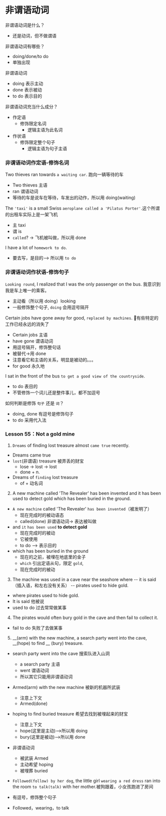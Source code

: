 # 非谓语动词

非谓语动词是什么？
* 还是动词，但不做谓语

非谓语动词有哪些？
* doing/done/to do
* 单独出现

非谓语动词
* doing 表示主动
* done 表示被动
* to do 表示目的

非谓语动词充当什么成分？
* 作定语
  * 修饰限定名词
    * 逻辑主语为此名词
* 作状语
  * 修饰限定整个句子
    * 逻辑主语为句子主语

### 非谓语动词作定语-修饰名词
Two thieves ran towards `a waiting car`.  跑向一辆等待的车
* Two thieves 主语
* ran 谓语动词
* 等待的车是说车在等待，车发出的动作，所以用 doing(waiting)

The `'taxi'` is a small Swiss `aeroplane called a 'Pilatus Porter'`.这个所谓的出租车实际上是一架飞机
* 主 taxi
* 谓 is
* `called`? -> 飞机被叫做，所以用 done

I have a lot of `homework to do`.
* 要去写，是目的--> 所以用 `to do`

### 非谓语动词作状语-修饰句子

`Looking round`, I realized that I was the only passenger on the bus. 我意识到我是车上唯一的乘客。
* 主动看（所以用 doing）looking
* 一般修饰整个句子, `doing` 会用逗号隔开

Certain jobs have gone away for good, `replaced by machines`. 有些特定的工作已经永远的消失了
* Certain jobs 主语
* have gone 谓语动词
* 用逗号隔开，修饰整句话
* 被替代->用 done
* 注意看它和主语的关系，明显是被动的。。。
* for good 永久地

I sat in the front of the bus `to get a good view of the countryside`.
* to do 表目的
* 不管修饰一个词儿还是整件事儿，都不加逗号

如何判断是修饰 `句子` 还是 `词`？
* doing, done 有逗号是修饰句子
* to do 采用代入法

### Lesson 55：Not a gold mine

1. `Dreams` of finding lost treasure almost `came true` recently.
* Dreams came true
* `lost`(非谓语) treasure 被弄丢的财宝
  * lose -> lost -> lost
  * done + n.
* Dreams of `finding` lost treasure
  * of + 动名词

2. A new machine called 'The Revealer' has been invented and it has been used to detect gold which has been buried in the ground.
* `A new machine` called 'The Revealer' `has been invented`（被发明了）
  * 现在完成时的被动语态
  * called(done) 非谓语动词-> 表达被叫做
* and `it` `has been used` **to detect gold**
  * 现在完成时的被动
  * 它被使用
  * to do --> 表示目的
* which has been buried in the ground
  * 现在的之前，被埋在地底里的金子
  * `which` 引出定语从句，限定 `gold`,
  * 现在完成时的被动

3. The machine was used in a cave near the seashore where -- it is said（插入语，和左右没有关系） -- pirates used to hide gold.
* where pirates used to hide gold.
* It is said 他被说
* used to do 过去常常做某事

4. The pirates would often bury gold in the cave and then fail to collect it.
* fail to do 失败了去做某事

5. __(arm) with the new machine, a search party went into the cave, __(hope) to find __ (bury) treasure.
* search party went into the cave 搜索队进入山洞
  * a search party 主语
  * went 谓语动词
  * 所以其它只能用非谓语动词
* Armed(arm) with the new machine 被新的机器所武装
  * 注意上下文
  * Armed(done)
* hoping to find buried treasure 希望去找到被埋起来的财宝
  * 注意上下文
  * hope(这里是主动)-->所以用 doing 
  * bury(这里是被动)-->所以用 done
* 非谓语动词
  * 被武装 Armed
  * 主动希望 hoping
  * 被埋葬 buried

* `Followed(follow) by her dog`, the little girl `wearing a red dress` ran into the room `to talk(talk)` with her mother.被狗跟着，小女孩跑进了房间
* 有逗号，修饰整个句子
* Followed，wearing，to talk



